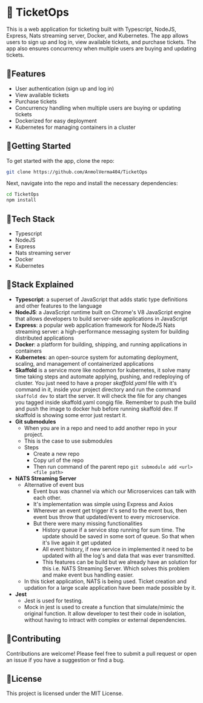 # 📌 TicketOps

This is a web application for ticketing built with Typescript, NodeJS, Express, Nats streaming server, Docker, and Kubernetes. The app allows users to sign up and log in, view available tickets, and purchase tickets. The app also ensures concurrency when multiple users are buying and updating tickets.

## 🚩Features

- User authentication (sign up and log in)
- View available tickets
- Purchase tickets
- Concurrency handling when multiple users are buying or updating tickets
- Dockerized for easy deployment
- Kubernetes for managing containers in a cluster

## 🚩Getting Started

To get started with the app, clone the repo:

```bash
git clone https://github.com/AnmolVerma404/TicketOps
```

Next, navigate into the repo and install the necessary dependencies:

```bash
cd TicketOps
npm install
```

<!-- To start the app, run:

npm start
The app will be available at http://localhost:3000. -->

## 🚩Tech Stack

- Typescript
- NodeJS
- Express
- Nats streaming server
- Docker
- Kubernetes

## 🚩Stack Explained

- **Typescript**: a superset of JavaScript that adds static type definitions and other features to the language
- **NodeJS**: a JavaScript runtime built on Chrome's V8 JavaScript engine that allows developers to build server-side applications in JavaScript
- **Express**: a popular web application framework for NodeJS
  Nats streaming server: a high-performance messaging system for building distributed applications
- **Docker**: a platform for building, shipping, and running applications in containers
- **Kubernetes**: an open-source system for automating deployment, scaling, and management of containerized applications
- **Skaffold** is a service more like nodemon for kubernetes, it solve many time taking steps and automate applying, pushing, and redeploying of cluster. You just need to have a proper _skaffold.yaml_ file with it's command in it, inside your project directory and run the command `skaffold dev` to start the server. It will check the file for any changes you tagged inside skaffold.yaml congig file. Remember to push the build and push the image to docker hub before running skaffold dev. If skaffold is showing some error just restart it.
- **Git submodules**
  - When you are in a repo and need to add another repo in your project.
  - This is the case to use submodules
  - Steps
    - Create a new repo
    - Copy url of the repo
    - Then run command of the parent repo `git submodule add <url> <file path>`
- **NATS Streaming Server**
  - Alternative of event bus
    - Event bus was channel via which our Microservices can talk with each other.
    - It's implementation was simple using Express and Axios
    - Wherever an event get trigger it's send to the event bus, then event bus throw that updated/event to every microservice.
    - But there were many missing functionalities
      - History queue if a service stop running for sum time. The update should be saved in some sort of queue. So that when it's live again it get updated
      - All event history, if new service in implemented it need to be updated with all the log's and data that was ever transmitted.
      - This features can be build but we already have an solution for this i.e. NATS Streaming Server. Which solves this problem and make event bus handling easier.
  - In this ticket application, NATS is being used. Ticket creation and updation for a large scale application have been made possible by it.
- **Jest**
  - Jest is used for testing.
  - Mock in jest is used to create a function that simulate/mimic the original function. It allow developer to test their code in isolation, without having to intract with complex or external dependencies.

## 🚩Contributing

Contributions are welcome! Please feel free to submit a pull request or open an issue if you have a suggestion or find a bug.

## 🚩License

This project is licensed under the MIT License.
